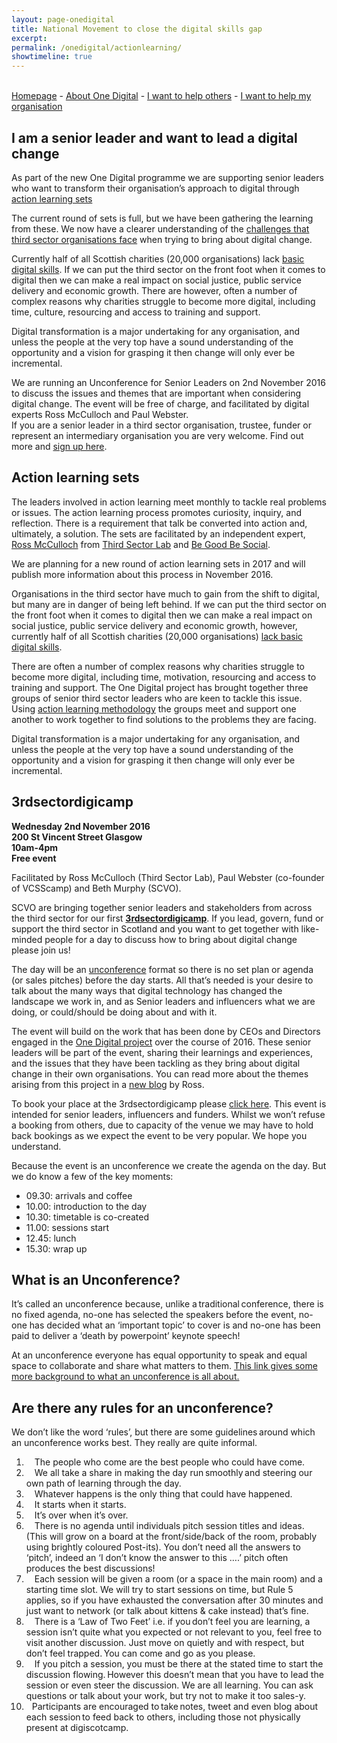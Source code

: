 ```yaml
---
layout: page-onedigital
title: National Movement to close the digital skills gap
excerpt:  
permalink: /onedigital/actionlearning/
showtimeline: true
---
```


<!-- ![One Digital](/images/onedigitalbadgegreen.jpg)           ![Big Lottery Fund](/images/smallbiglottery.jpg) -->


<br>[Homepage](http://digital.scvo.org.uk/onedigital/) - [About One Digital](http://digital.scvo.org.uk/onedigital/about-one-digital) - [I want to help others](http://digital.scvo.org.uk/onedigital/helping-others) - [I want to help my organisation](http://digital.scvo.org.uk/onedigital/helping-org)

## I am a senior leader and want to lead a digital change

As part of the new One Digital programme we are supporting senior leaders who want to transform their organisation’s approach to digital through [action learning sets](http://digital.scvo.org.uk/onedigital/actionlearning/#action-learning-sets)

The current round of sets is full, but we have been gathering the learning from these. We now have a clearer understanding of the [challenges that third sector organisations face](http://thirdforcenews.org.uk/blogs/we-need-radical-change-before-charities-embrace-digital) when trying to bring about digital change.

Currently half of all Scottish charities (20,000 organisations) lack [basic digital skills](http://www.go-on.co.uk/get-involved/basic-digital-skills/). If we can put the third sector on the front foot when it comes to digital then we can make a real impact on social justice, public service delivery and economic growth. There are however, often a number of complex reasons why charities struggle to become more digital, including time, culture, resourcing and access to training and support. 

Digital transformation is a major undertaking for any organisation, and unless the people at the very top have a sound understanding of the opportunity and a vision for grasping it then change will only ever be incremental. 

We are running an Unconference for Senior Leaders on 2nd November 2016 to discuss the issues and themes that are important when considering digital change. The event will be free of charge, and facilitated by digital experts Ross McCulloch and Paul Webster.  
If you are a senior leader in a third sector organisation, trustee, funder or represent an intermediary organisation you are very welcome. Find out more and [sign up here](http://www.scvo.org.uk/events/3rdsectordigicamp/). 

## Action learning sets 
The leaders involved in action learning meet monthly to tackle real problems or issues. The action learning process promotes curiosity, inquiry, and reflection. There is a requirement that talk be converted into action and, ultimately, a solution. 
The sets are facilitated by an independent expert, [Ross McCulloch](https://twitter.com/ThirdSectorLab) from [Third Sector Lab](http://thirdsectorlab.co.uk/) and [Be Good Be Social](http://begoodbesocial.org.uk/). 

We are planning for a new round of action learning sets in 2017 and will publish more information about this process in November 2016. 

Organisations in the third sector have much to gain from the shift to digital, but many are in danger of being left behind. If we can put the third sector on the front foot when it comes to digital then we can make a real impact on social justice, public service delivery and economic growth, however, currently half of all Scottish charities (20,000 organisations) [lack basic digital skills](/images/infographic-2015-white.png).

There are often a number of complex reasons why charities struggle to become more digital, including time, motivation, resourcing and access to training and support. The One Digital project has brought together three groups of senior third sector leaders who are keen to tackle this issue. Using [action learning methodology](https://en.wikipedia.org/wiki/Action_learning) the groups meet and support one another to work together to find solutions to the problems they are facing.

Digital transformation is a major undertaking for any organisation, and unless the people at the very top have a sound understanding of the opportunity and a vision for grasping it then change will only ever be incremental.

## 3rdsectordigicamp 

<strong>Wednesday 2nd November 2016<br> 
200 St Vincent Street Glasgow<br> 
10am-4pm<br> 
Free event</strong> 

Facilitated by Ross McCulloch (Third Sector Lab), Paul Webster (co-founder of VCSScamp) and Beth Murphy (SCVO). 

SCVO are bringing together senior leaders and stakeholders from across the third sector for our first <strong>[3rdsectordigicamp](http://www.scvo.org.uk/events/3rdsectordigicamp/)</strong>. If you lead, govern, fund or support the third sector in Scotland and you want to get together with like-minded people for a day to discuss how to bring about digital change please join us! 

The day will be an [unconference](https://en.wikipedia.org/wiki/Unconference) format so there is no set plan or agenda (or sales pitches) before the day starts. All that’s needed is your desire to talk about the many ways that digital technology has changed the landscape we work in, and as Senior leaders and influencers what we are doing, or could/should be doing about and with it. 

The event will build on the work that has been done by CEOs and Directors engaged in the [One Digital project](http://digital.scvo.org.uk/onedigital/) over the course of 2016. These senior leaders will be part of the event, sharing their learnings and experiences, and the issues that they have been tackling as they bring about digital change in their own organisations. You can read more about the themes arising from this project in a [new blog](http://thirdforcenews.org.uk/blogs/we-need-radical-change-before-charities-embrace-digital) by Ross.

To book your place at the 3rdsectordigicamp please [click here](http://www.scvo.org.uk/events/3rdsectordigicamp/). This event is intended for senior leaders, influencers and funders. Whilst we won’t refuse a booking from others, due to capacity of the venue we may have to hold back bookings as we expect the event to be very popular. We hope you understand. 

Because the event is an unconference we create the agenda on the day. But we do know a few of the key moments: 
 
- 09.30: arrivals and coffee 
- 10.00: introduction to the day  
- 10.30: timetable is co-created 
- 11.00: sessions start 
- 12.45: lunch  
- 15.30: wrap up 

## What is an Unconference?  

It’s called an unconference because, unlike a traditional conference, there is no fixed agenda, no-one has selected the speakers before the event, no-one has decided what an ‘important topic’ to cover is and no-one has been paid to deliver a ‘death by powerpoint’ keynote speech! 

At an unconference everyone has equal opportunity to speak and equal space to collaborate and share what matters to them.
[This link gives some more background to what an unconference is all about.](https://en.wikipedia.org/wiki/Unconference)

## Are there any rules for an unconference? 

We don’t like the word ‘rules’, but there are some guidelines around which an unconference works best. They really are quite informal. 

1)     The people who come are the best people who could have come.<br> 
2)     We all take a share in making the day run smoothly and steering our own path of learning through the day.<br> 
3)     Whatever happens is the only thing that could have happened.<br> 
4)     It starts when it starts.<br> 
5)     It’s over when it’s over.<br> 
6)     There is no agenda until individuals pitch session titles and ideas. (This will grow on a board at the front/side/back of the room, probably using brightly coloured Post-its). You don’t need all the answers to ‘pitch’, indeed an ‘I don’t know the answer to this ….’ pitch often produces the best discussions!<br> 
7)     Each session will be given a room (or a space in the main room) and a starting time slot. We will try to start sessions on time, but Rule 5 applies, so if you have exhausted the conversation after 30 minutes and just want to network (or talk about kittens & cake instead) that’s fine.<br> 
8)     There is a ‘Law of Two Feet’ i.e. if you don’t feel you are learning, a session isn’t quite what you expected or not relevant to you, feel free to visit another discussion. Just move on quietly and with respect, but don’t feel trapped. You can come and go as you please.<br> 
9)     If you pitch a session, you must be there at the stated time to start the discussion flowing. However this doesn’t mean that you have to lead the session or even steer the discussion. We are all learning. You can ask questions or talk about your work, but try not to make it too sales-y.<br> 
10)    Participants are encouraged to take notes, tweet and even blog about each session to feed back to others, including those not physically present at digiscotcamp. 
 


